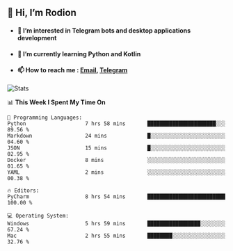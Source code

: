 ## 👋 Hi, I’m Rodion
- #### 👀 I’m interested in Telegram bots and desktop applications development
- #### 🌱 I’m currently learning Python and Kotlin
- #### 📫 How to reach me : [Email](mailto:me@lavn.ml), [Telegram](https://t.me/rodion_gudz)

![Stats](https://github-readme-stats.vercel.app/api?username=rodion-gudz&show_icons=true&theme=github_dark&hide_border=true&hide=issues&count_private=true&layout=compact)


<!--START_SECTION:waka-->
📊 **This Week I Spent My Time On** 

```text
💬 Programming Languages: 
Python                   7 hrs 58 mins       ██████████████████████░░░   89.56 % 
Markdown                 24 mins             █░░░░░░░░░░░░░░░░░░░░░░░░   04.60 % 
JSON                     15 mins             █░░░░░░░░░░░░░░░░░░░░░░░░   02.95 % 
Docker                   8 mins              ░░░░░░░░░░░░░░░░░░░░░░░░░   01.65 % 
YAML                     2 mins              ░░░░░░░░░░░░░░░░░░░░░░░░░   00.38 % 

🔥 Editors: 
PyCharm                  8 hrs 54 mins       █████████████████████████   100.00 % 

💻 Operating System: 
Windows                  5 hrs 59 mins       █████████████████░░░░░░░░   67.24 % 
Mac                      2 hrs 55 mins       ████████░░░░░░░░░░░░░░░░░   32.76 % 
```


<!--END_SECTION:waka-->
